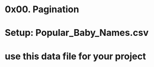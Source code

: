 #                                     0x00. Pagination

# Setup: Popular_Baby_Names.csv
# use this data file for your project
